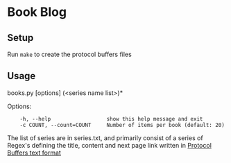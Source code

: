 Book Blog
=========

Setup
-----
Run `make` to create the protocol buffers files

Usage
-----
books.py \[options\] (&lt;series name list&gt;)*

Options:

		-h, --help					show this help message and exit
		-c COUNT, --count=COUNT  	Number of items per book (default: 20)

The list of series are in series.txt, and primarily consist of a series of
Regex's defining the title, content and next page link written in [Protocol
Buffers text format][pb]

[pb]: https://developers.google.com/protocol-buffers/docs/overview
